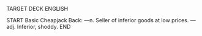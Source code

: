 TARGET DECK
ENGLISH

START
Basic
Cheapjack
Back: —n. Seller of inferior goods at low prices. —adj. Inferior, shoddy.
END
